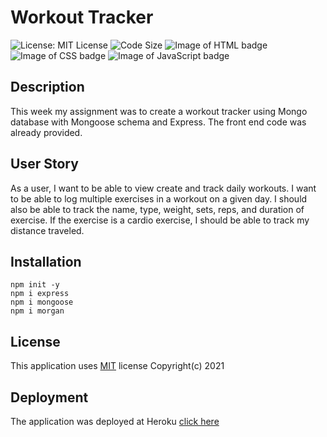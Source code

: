# Workout Tracker

![License: MIT License](https://img.shields.io/badge/License-MIT-blue.svg)
![Code Size](https://img.shields.io/github/languages/code-size/cparros/project-2)
![Image of HTML badge](https://img.shields.io/badge/HTML-21.5%25-orange) 
![Image of CSS badge](https://img.shields.io/badge/CSS-25.5%25-purple)
![Image of JavaScript badge](https://img.shields.io/badge/JavaScript-53%25-yellow)

## Description

This week my assignment was to create a workout tracker using Mongo database with Mongoose schema and Express. The front end code was already provided.

## User Story

As a user, I want to be able to view create and track daily workouts. I want to be able to log multiple exercises in a workout on a given day. I should also be able to track the name, type, weight, sets, reps, and duration of exercise. If the exercise is a cardio exercise, I should be able to track my distance traveled.

## Installation

```
npm init -y
npm i express
npm i mongoose
npm i morgan
```

## License
This application uses [MIT](https://opensource.org/licenses/MIT) license Copyright(c) 2021

## Deployment

The application was deployed at Heroku [click here](https://workout-tracker-unc-bootcamp.herokuapp.com/)